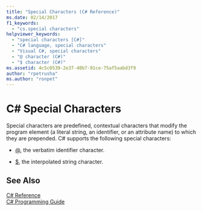 ```yaml
---
title: "Special Characters (C# Reference)"
ms.date: 02/14/2017
f1_keywords: 
  - "cs.special characters"
helpviewer_keywords: 
  - "special characters [C#]"
  - "C# language, special characters"
  - "Visual C#, special characters"
  - "@ character (C#)"
  - "$ character (C#)"
ms.assetid: 4c5c0539-2e37-40b7-91ce-75af5aabd3f9
author: "rpetrusha"
ms.author: "ronpet"
---
```


# C# Special Characters

Special characters are predefined, contextual characters that modify the program element (a literal string, an identifier, or an attribute name) to which they are prepended. C# supports the following special characters: 

- [@](../../../csharp/language-reference/tokens/verbatim.md), the verbatim identifier character. 

- [$](../../../csharp/language-reference/tokens/interpolated.md), the interpolated string character.

## See Also  
 [C# Reference](../../../csharp/language-reference/index.md)  
 [C# Programming Guide](../../../csharp/programming-guide/index.md)

